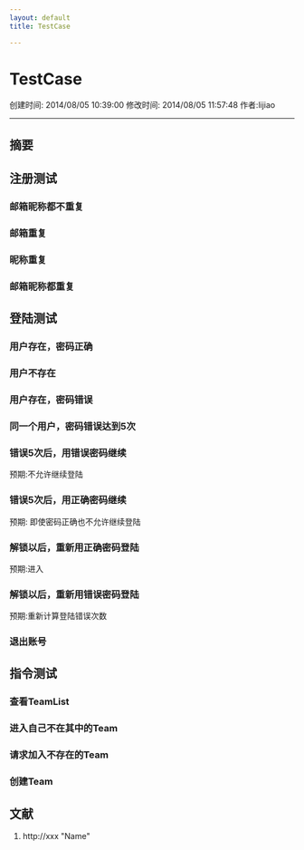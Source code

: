 ```yaml
---
layout: default
title: TestCase

---
```


# TestCase
创建时间: 2014/08/05 10:39:00  修改时间: 2014/08/05 11:57:48 作者:lijiao

----

## 摘要

## 注册测试

### 邮箱昵称都不重复 

### 邮箱重复

### 昵称重复

### 邮箱昵称都重复


## 登陆测试

### 用户存在，密码正确

### 用户不存在 

### 用户存在，密码错误

### 同一个用户，密码错误达到5次

### 错误5次后，用错误密码继续

预期:不允许继续登陆

### 错误5次后，用正确密码继续

预期: 即使密码正确也不允许继续登陆

### 解锁以后，重新用正确密码登陆

预期:进入

### 解锁以后，重新用错误密码登陆

预期:重新计算登陆错误次数

### 退出账号

## 指令测试

### 查看TeamList

### 进入自己不在其中的Team

### 请求加入不存在的Team

### 创建Team



## 文献
1. http://xxx  "Name"


